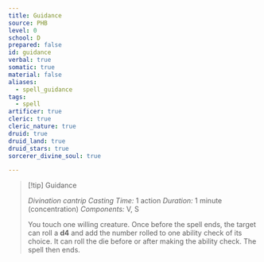 ```yaml
---
title: Guidance
source: PHB
level: 0
school: D
prepared: false
id: guidance
verbal: true
somatic: true
material: false
aliases:
  - spell_guidance
tags:
  - spell
artificer: true
cleric: true
cleric_nature: true
druid: true
druid_land: true
druid_stars: true
sorcerer_divine_soul: true

---
```

>[!tip] Guidance
>
> *Divination cantrip*
> *Casting Time:* 1 action
> *Duration:* 1 minute (concentration)
> *Components:* V, S
>
>You touch one willing creature. Once before the spell ends, the target can roll a **d4** and add the number rolled to one ability check of its choice. It can roll the die before or after making the ability check. The spell then ends.
>

